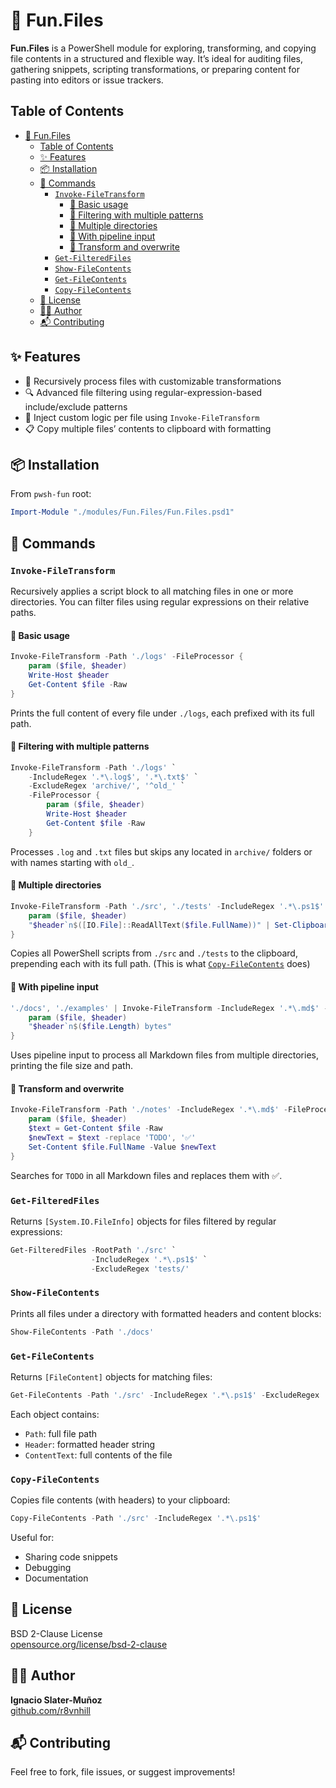 # 📁 Fun.Files

**Fun.Files** is a PowerShell module for exploring, transforming, and copying file contents in a structured and flexible way. It’s ideal for auditing files, gathering snippets, scripting transformations, or preparing content for pasting into editors or issue trackers.

## Table of Contents

- [📁 Fun.Files](#-funfiles)
  - [Table of Contents](#table-of-contents)
  - [✨ Features](#-features)
  - [📦 Installation](#-installation)
  - [🧩 Commands](#-commands)
    - [`Invoke-FileTransform`](#invoke-filetransform)
      - [🔧 Basic usage](#-basic-usage)
      - [🎯 Filtering with multiple patterns](#-filtering-with-multiple-patterns)
      - [📂 Multiple directories](#-multiple-directories)
      - [🔁 With pipeline input](#-with-pipeline-input)
      - [🧪 Transform and overwrite](#-transform-and-overwrite)
    - [`Get-FilteredFiles`](#get-filteredfiles)
    - [`Show-FileContents`](#show-filecontents)
    - [`Get-FileContents`](#get-filecontents)
    - [`Copy-FileContents`](#copy-filecontents)
  - [📄 License](#-license)
  - [👨‍💻 Author](#-author)
  - [📬 Contributing](#-contributing)

## ✨ Features

- 📄 Recursively process files with customizable transformations
- 🔍 Advanced file filtering using regular-expression-based include/exclude patterns
- 🔁 Inject custom logic per file using `Invoke-FileTransform`
- 📋 Copy multiple files’ contents to clipboard with formatting

## 📦 Installation

From `pwsh-fun` root:

```powershell
Import-Module "./modules/Fun.Files/Fun.Files.psd1"
```

## 🧩 Commands

### `Invoke-FileTransform`

Recursively applies a script block to all matching files in one or more directories. You can filter files using regular expressions on their relative paths.

#### 🔧 Basic usage

```powershell
Invoke-FileTransform -Path './logs' -FileProcessor {
    param ($file, $header)
    Write-Host $header
    Get-Content $file -Raw
}
```

Prints the full content of every file under `./logs`, each prefixed with its full path.

#### 🎯 Filtering with multiple patterns

```powershell
Invoke-FileTransform -Path './logs' `
    -IncludeRegex '.*\.log$', '.*\.txt$' `
    -ExcludeRegex 'archive/', '^old_' `
    -FileProcessor {
        param ($file, $header)
        Write-Host $header
        Get-Content $file -Raw
    }
```

Processes `.log` and `.txt` files but skips any located in `archive/` folders or with names starting with `old_`.

#### 📂 Multiple directories

```powershell
Invoke-FileTransform -Path './src', './tests' -IncludeRegex '.*\.ps1$' -FileProcessor {
    param ($file, $header)
    "$header`n$([IO.File]::ReadAllText($file.FullName))" | Set-Clipboard
}
```

Copies all PowerShell scripts from `./src` and `./tests` to the clipboard, prepending each with its full path. (This is what [`Copy-FileContents`](#copy-filecontents) does)

#### 🔁 With pipeline input

```powershell
'./docs', './examples' | Invoke-FileTransform -IncludeRegex '.*\.md$' -FileProcessor {
    param ($file, $header)
    "$header`n$($file.Length) bytes"
}
```

Uses pipeline input to process all Markdown files from multiple directories, printing the file size and path.

#### 🧪 Transform and overwrite

```powershell
Invoke-FileTransform -Path './notes' -IncludeRegex '.*\.md$' -FileProcessor {
    param ($file, $header)
    $text = Get-Content $file -Raw
    $newText = $text -replace 'TODO', '✅'
    Set-Content $file.FullName -Value $newText
}
```

Searches for `TODO` in all Markdown files and replaces them with ✅.

### `Get-FilteredFiles`

Returns `[System.IO.FileInfo]` objects for files filtered by regular expressions:

```powershell
Get-FilteredFiles -RootPath './src' `
                  -IncludeRegex '.*\.ps1$' `
                  -ExcludeRegex 'tests/'
```

### `Show-FileContents`

Prints all files under a directory with formatted headers and content blocks:

```powershell
Show-FileContents -Path './docs'
```

### `Get-FileContents`

Returns `[FileContent]` objects for matching files:

```powershell
Get-FileContents -Path './src' -IncludeRegex '.*\.ps1$' -ExcludeRegex 'tests/'
```

Each object contains:

- `Path`: full file path
- `Header`: formatted header string
- `ContentText`: full contents of the file

### `Copy-FileContents`

Copies file contents (with headers) to your clipboard:

```powershell
Copy-FileContents -Path './src' -IncludeRegex '.*\.ps1$'
```

Useful for:
- Sharing code snippets
- Debugging
- Documentation

## 📄 License

BSD 2-Clause License  
[opensource.org/license/bsd-2-clause](https://opensource.org/license/bsd-2-clause)

## 👨‍💻 Author

**Ignacio Slater-Muñoz**  
[github.com/r8vnhill](https://github.com/r8vnhill)

## 📬 Contributing

Feel free to fork, file issues, or suggest improvements!
